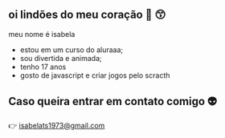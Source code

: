 ## oi lindões do meu coração 💙 😙

meu nome é isabela

- estou em um curso do aluraaa;
- sou divertida e animada;
- tenho 17 anos
- gosto de javascript e criar jogos pelo scracth
 ## Caso queira entrar em contato comigo 👽

👉 isabelats1973@gmail.com
